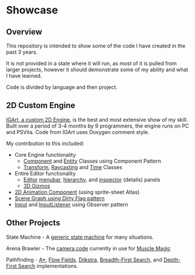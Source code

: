 # Showcase
## Overview
This repository is intended to show some of the code I have created in the past 3 years.

It is not provided in a state where it will run, as most of it is pulled from larger projects, however it should demonstrate some of my ability and what I have learned.

Code is divided by language and then project.

## 2D Custom Engine
[IGArt, a custom 2D Engine](https://bjlandor.000webhostapp.com/igart), is the best and most extensive show of my skill. Built over a period of 3-4 months by 9 programmers, the engine runs on PC and PSVita. Code from IGArt uses Doxygen comment style.

My contribution to this included:
* Core Engine functionality
  * [Component](https://github.com/TheXenOne/Showcase/blob/master/C%2B%2B/2DEngine/Core/component.h) and [Entity](https://github.com/TheXenOne/Showcase/blob/master/C%2B%2B/2DEngine/Core/entity.h) Classes using Component Pattern
  * [Transform](https://github.com/TheXenOne/Showcase/blob/master/C%2B%2B/2DEngine/Core/transform.h), [Raycasting](https://github.com/TheXenOne/Showcase/blob/master/C%2B%2B/2DEngine/Core/ray.h) and [Time](https://github.com/TheXenOne/Showcase/blob/master/C%2B%2B/2DEngine/Time/time.h) Classes
* Entire Editor functionality
  * [Editor](https://github.com/TheXenOne/Showcase/blob/master/C%2B%2B/2DEngine/Editor/editor.h) [menubar](https://github.com/TheXenOne/Showcase/blob/master/C%2B%2B/2DEngine/Editor/menu_bar.h), [hierarchy](https://github.com/TheXenOne/Showcase/blob/master/C%2B%2B/2DEngine/Editor/hierarchy.h), and [inspector](https://github.com/TheXenOne/Showcase/blob/master/C%2B%2B/2DEngine/Editor/inspector.h) (details) panels
  * [3D Gizmos](https://github.com/TheXenOne/Showcase/blob/7df3b9e8b8f6f7dac0fa0f12cab4ff104c2c80fd/C%2B%2B/2DEngine/Editor/inspector.cpp#L189)
* [2D Animation Component](https://github.com/TheXenOne/Showcase/blob/master/C%2B%2B/2DEngine/Graphics/animation_component.h) (using sprite-sheet Atlas)
* [Scene Graph using Dirty Flag pattern](https://github.com/TheXenOne/Showcase/blob/73a801c620370cdf6055511ecfeb239db05f6b20/C%2B%2B/2DEngine/Core/transform.h#L339)
* [Input](https://github.com/TheXenOne/Showcase/blob/7df3b9e8b8f6f7dac0fa0f12cab4ff104c2c80fd/C%2B%2B/2DEngine/Input/input.h#L37) and [InputListener](https://github.com/TheXenOne/Showcase/blob/7df3b9e8b8f6f7dac0fa0f12cab4ff104c2c80fd/C%2B%2B/2DEngine/Input/input_listener.h#L29) using Observer pattern

## Other Projects
State Machine - A [generic state machine](https://github.com/TheXenOne/Showcase/blob/master/C%2B%2B/StateMachine/StateMachine.h) for many situations.

Arena Brawler - The [camera code](https://github.com/TheXenOne/Showcase/blob/master/C%2B%2B/ArenaBrawler/MMCamera.h) currently in use for [Muscle Magic](https://benlandor.000webhostapp.com/muscle-magic)

Pathfinding - [A*](https://github.com/TheXenOne/Showcase/blob/master/C%2B%2B/AI/Pathfinding/Graph_SearchAStar.h), [Flow Fields](https://github.com/TheXenOne/Showcase/blob/master/C%2B%2B/AI/Pathfinding/Graph_FlowField.h), [Dijkstra](https://github.com/TheXenOne/Showcase/blob/master/C%2B%2B/AI/Pathfinding/Graph_SearchDijkstra.h), [Breadth-First Search](https://github.com/TheXenOne/Showcase/blob/master/C%2B%2B/AI/Pathfinding/Graph_SearchBFS.h), and [Depth-First Search](https://github.com/TheXenOne/Showcase/blob/master/C%2B%2B/AI/Pathfinding/Graph_SearchDFS.h) implementations.
